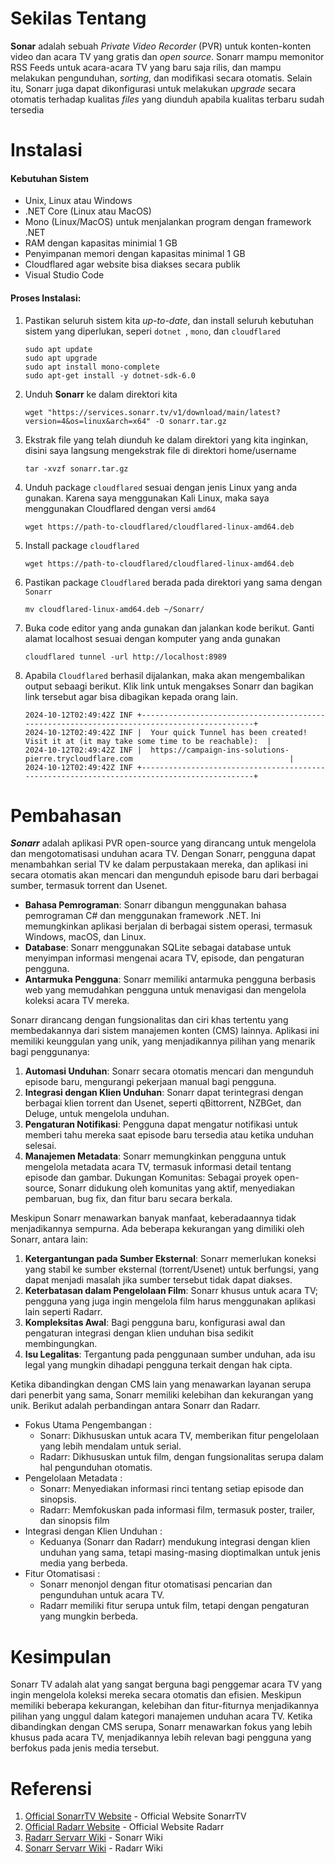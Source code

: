# Sekilas Tentang
**Sonar** adalah sebuah *Private Video Recorder* (PVR) untuk konten-konten video dan acara TV yang gratis dan *open source*. Sonarr mampu memonitor RSS Feeds untuk acara-acara TV yang baru saja rilis, dan mampu melakukan pengunduhan, *sorting*, dan modifikasi secara otomatis. Selain itu, Sonarr juga dapat dikonfigurasi untuk melakukan *upgrade* secara otomatis terhadap kualitas *files* yang diunduh apabila kualitas terbaru sudah tersedia 

# Instalasi

#### Kebutuhan Sistem

- Unix, Linux atau Windows
- .NET Core (Linux atau MacOS)
- Mono (Linux/MacOS) untuk menjalankan program dengan framework .NET
- RAM dengan kapasitas minimial 1 GB
- Penyimpanan memori dengan kapasitas minimal 1 GB
- Cloudflared agar website bisa diakses secara publik
- Visual Studio Code

#### Proses Instalasi:

1. Pastikan seluruh sistem kita *up-to-date*, dan install seluruh kebutuhan sistem yang diperlukan, seperi `dotnet `, `mono`, dan `cloudflared`  
   ```
   sudo apt update
   sudo apt upgrade
   sudo apt install mono-complete
   sudo apt-get install -y dotnet-sdk-6.0
   ```

2. Unduh **Sonarr** ke dalam direktori kita
   ```
   wget "https://services.sonarr.tv/v1/download/main/latest?version=4&os=linux&arch=x64" -O sonarr.tar.gz
   ```

3. Ekstrak file yang telah diunduh ke dalam direktori yang kita inginkan, disini saya langsung mengekstrak file di direktori home/username 
   ```
   tar -xvzf sonarr.tar.gz
   ```

5. Unduh package `cloudflared` sesuai dengan jenis Linux yang anda gunakan. Karena saya menggunakan Kali Linux, maka saya menggunakan Cloudflared dengan versi `amd64`
   ```
   wget https://path-to-cloudflared/cloudflared-linux-amd64.deb
   ```

6. Install package `cloudflared` 
   ```
   wget https://path-to-cloudflared/cloudflared-linux-amd64.deb
   ```

7. Pastikan package `Cloudflared` berada pada direktori yang sama dengan `Sonarr`
   ```
   mv cloudflared-linux-amd64.deb ~/Sonarr/
   ```

8. Buka code editor yang anda gunakan dan jalankan kode berikut. Ganti alamat localhost sesuai dengan komputer yang anda gunakan
   ```
   cloudflared tunnel -url http://localhost:8989
   ```

9. Apabila `Cloudflared` berhasil dijalankan, maka akan mengembalikan output sebaagi berikut. Klik link untuk mengakses Sonarr dan bagikan link tersebut agar bisa dibagikan kepada orang lain.
   ```
   2024-10-12T02:49:42Z INF +--------------------------------------------------------------------------------------------+
   2024-10-12T02:49:42Z INF |  Your quick Tunnel has been created! Visit it at (it may take some time to be reachable):  |
   2024-10-12T02:49:42Z INF |  https://campaign-ins-solutions-pierre.trycloudflare.com                                   |
   2024-10-12T02:49:42Z INF +--------------------------------------------------------------------------------------------+
   ```
# Pembahasan
***Sonarr*** adalah aplikasi PVR open-source yang dirancang untuk mengelola dan mengotomatisasi unduhan acara TV. Dengan Sonarr, pengguna dapat menambahkan serial TV ke dalam perpustakaan mereka, dan aplikasi ini secara otomatis akan mencari dan mengunduh episode baru dari berbagai sumber, termasuk torrent dan Usenet.

- **Bahasa Pemrograman**: Sonarr dibangun menggunakan bahasa pemrograman C# dan menggunakan framework .NET. Ini memungkinkan aplikasi berjalan di berbagai sistem operasi, termasuk Windows, macOS, dan Linux.
- **Database**: Sonarr menggunakan SQLite sebagai database untuk menyimpan informasi mengenai acara TV, episode, dan pengaturan pengguna.
- **Antarmuka Pengguna**: Sonarr memiliki antarmuka pengguna berbasis web yang memudahkan pengguna untuk menavigasi dan mengelola koleksi acara TV mereka.

Sonarr dirancang dengan fungsionalitas dan ciri khas tertentu yang membedakannya dari sistem manajemen konten (CMS) lainnya. Aplikasi ini memiliki keunggulan yang unik, yang menjadikannya pilihan yang menarik bagi penggunanya:

1. **Automasi Unduhan**: Sonarr secara otomatis mencari dan mengunduh episode baru, mengurangi pekerjaan manual bagi pengguna.
2. **Integrasi dengan Klien Unduhan**: Sonarr dapat terintegrasi dengan berbagai klien torrent dan Usenet, seperti qBittorrent, NZBGet, dan Deluge, untuk mengelola unduhan.
3. **Pengaturan Notifikasi**: Pengguna dapat mengatur notifikasi untuk memberi tahu mereka saat episode baru tersedia atau ketika unduhan selesai.
4. **Manajemen Metadata**: Sonarr memungkinkan pengguna untuk mengelola metadata acara TV, termasuk informasi detail tentang episode dan gambar.
Dukungan Komunitas: Sebagai proyek open-source, Sonarr didukung oleh komunitas yang aktif, menyediakan pembaruan, bug fix, dan fitur baru secara berkala. 

Meskipun Sonarr menawarkan banyak manfaat, keberadaannya tidak menjadikannya sempurna. Ada beberapa kekurangan yang dimiliki oleh Sonarr, antara lain:

1. **Ketergantungan pada Sumber Eksternal**: Sonarr memerlukan koneksi yang stabil ke sumber eksternal (torrent/Usenet) untuk berfungsi, yang dapat menjadi masalah jika sumber tersebut tidak dapat diakses.
2. **Keterbatasan dalam Pengelolaan Film**: Sonarr khusus untuk acara TV; pengguna yang juga ingin mengelola film harus menggunakan aplikasi lain seperti Radarr.
3. **Kompleksitas Awal**: Bagi pengguna baru, konfigurasi awal dan pengaturan integrasi dengan klien unduhan bisa sedikit membingungkan.
4. **Isu Legalitas**: Tergantung pada penggunaan sumber unduhan, ada isu legal yang mungkin dihadapi pengguna terkait dengan hak cipta.

Ketika dibandingkan dengan CMS lain yang menawarkan layanan serupa dari penerbit yang sama, Sonarr memiliki kelebihan dan kekurangan yang unik. Berikut adalah perbandingan antara Sonarr dan Radarr.


  -  Fokus Utama Pengembangan :
      - Sonarr: Dikhususkan untuk acara TV, memberikan fitur pengelolaan yang lebih mendalam untuk serial.
      - Radarr: Dikhususkan untuk film, dengan fungsionalitas serupa dalam hal pengunduhan otomatis.  
  -  Pengelolaan Metadata :
     - Sonarr: Menyediakan informasi rinci tentang setiap episode dan sinopsis.
     - Radarr: Memfokuskan pada informasi film, termasuk poster, trailer, dan sinopsis film
  -  Integrasi dengan Klien Unduhan :
     - Keduanya (Sonarr dan Radarr) mendukung integrasi dengan klien unduhan yang sama, tetapi masing-masing dioptimalkan untuk jenis media yang berbeda. 
  -  Fitur Otomatisasi : 
     - Sonarr menonjol dengan fitur otomatisasi pencarian dan pengunduhan untuk acara TV.
     - Radarr memiliki fitur serupa untuk film, tetapi dengan pengaturan yang mungkin berbeda. 

# Kesimpulan 
Sonarr TV adalah alat yang sangat berguna bagi penggemar acara TV yang ingin mengelola koleksi mereka secara otomatis dan efisien. Meskipun memiliki beberapa kekurangan, kelebihan dan fitur-fiturnya menjadikannya pilihan yang unggul dalam kategori manajemen unduhan acara TV. Ketika dibandingkan dengan CMS serupa, Sonarr menawarkan fokus yang lebih khusus pada acara TV, menjadikannya lebih relevan bagi pengguna yang berfokus pada jenis media tersebut.

# Referensi
1. [Official SonarrTV Website](https://sonarr.tv) - Official Website SonarrTV
2. [Official Radarr Website](https://radarr.video) - Official Website Radarr
3. [Radarr Servarr Wiki](https://wiki.servarr.com/en/radarr) - Sonarr Wiki
4. [Sonarr Servarr Wiki](https://wiki.servarr.com/en/sonarr) - Radarr Wiki
